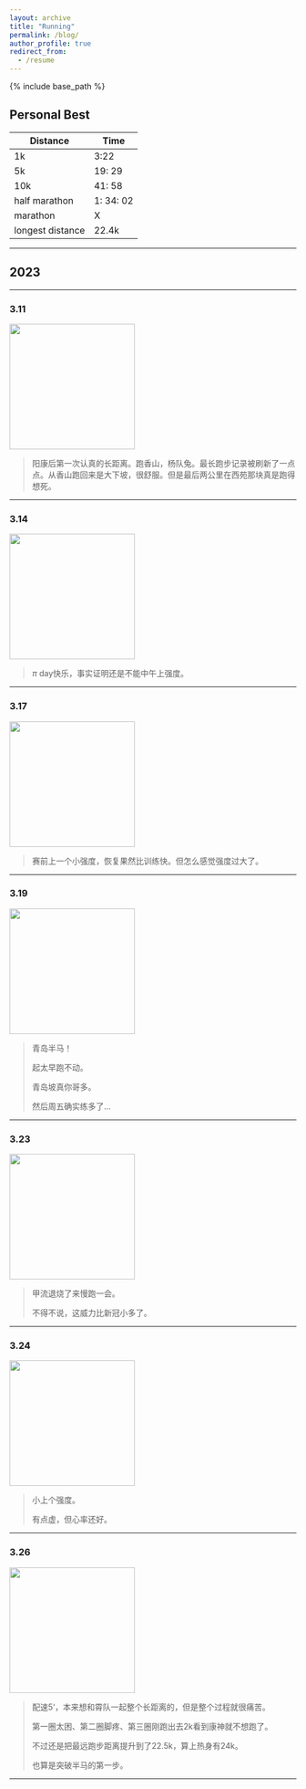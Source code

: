 ```yaml
---
layout: archive
title: "Running"
permalink: /blog/
author_profile: true
redirect_from:
  - /resume
---
```


{% include base_path %}

## Personal Best

| Distance         | Time      |
| ---------------- | --------- |
| 1k               | 3:22      |
| 5k               | 19: 29    |
| 10k              | 41: 58    |
| half marathon    | 1: 34: 02 |
| marathon         | X         |
| longest distance | 22.4k     |

--- 

## 2023

--- 

### 3.11

<img title="" src="https://a-little-hoof.github.io/images/1.jpg" alt="" data-align="center" width="220">

> 阳康后第一次认真的长距离。跑香山，杨队兔。最长跑步记录被刷新了一点点。从香山跑回来是大下坡，很舒服。但是最后两公里在西苑那块真是跑得想死。

--- 

### 3.14

<img title="" src="https://a-little-hoof.github.io/images/2.jpg" alt="" data-align="center" width="220"> 

> $\pi$ day快乐，事实证明还是不能中午上强度。

---

### 3.17

<img title="" src="https://a-little-hoof.github.io/images/3.jpg" alt="" data-align="center" width="220"> 

> 赛前上一个小强度，恢复果然比训练快。但怎么感觉强度过大了。

--- 

### 3.19

<img title="" src="https://a-little-hoof.github.io/images/4.jpg" alt="" data-align="center" width="220"> 

> 青岛半马！
> 
> 起太早跑不动。
> 
> 青岛坡真你哥多。
> 
> 然后周五确实练多了...

--- 

### 3.23

<img title="" src="https://a-little-hoof.github.io/images/5.jpg" alt="" data-align="center" width="220"> 

> 甲流退烧了来慢跑一会。
> 
> 不得不说，这威力比新冠小多了。

--- 

### 3.24

<img title="" src="https://a-little-hoof.github.io/images/6.jpg" alt="" data-align="center" width="220"> 

> 小上个强度。
> 
> 有点虚，但心率还好。

--- 

### 3.26

<img title="" src="https://a-little-hoof.github.io/images/7.jpg" alt="" data-align="center" width="220"> 

> 配速5‘，本来想和霄队一起整个长距离的，但是整个过程就很痛苦。
> 
> 第一圈太困、第二圈脚疼、第三圈刚跑出去2k看到康神就不想跑了。
> 
> 不过还是把最远跑步距离提升到了22.5k，算上热身有24k。
> 
> 也算是突破半马的第一步。

--- 
